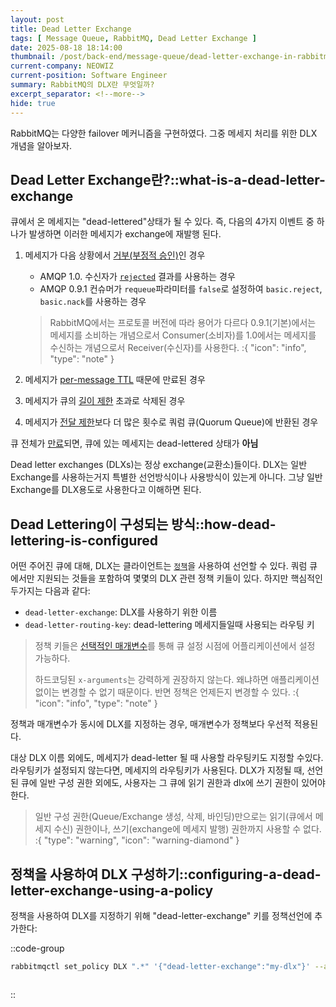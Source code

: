 ```yaml
---
layout: post
title: Dead Letter Exchange
tags: [ Message Queue, RabbitMQ, Dead Letter Exchange ]
date: 2025-08-18 18:14:00
thumbnail: /post/back-end/message-queue/dead-letter-exchange-in-rabbitmq/index.png
current-company: NEOWIZ
current-position: Software Engineer
summary: RabbitMQ의 DLX란 무엇일까?
excerpt_separator: <!--more-->
hide: true
---
```


RabbitMQ는 다양한 failover 메커니즘을 구현하였다. 그중 메세지 처리를 위한 DLX 개념을 알아보자.
<!--more-->

## Dead Letter Exchange란?::what-is-a-dead-letter-exchange

큐에서 온 메세지는 "dead-lettered"상태가 될 수 있다. 즉, 다음의 4가지 이벤트 중 하나가 발생하면 이러한 메세지가 exchange에 재발행 된다.

1. 메세지가 다음 상황에서 [거부(부정적 승인)](https://www.rabbitmq.com/docs/confirms)인 경우
    * AMQP 1.0. 수신자가 [
      `rejected`](https://docs.oasis-open.org/amqp/core/v1.0/os/amqp-core-messaging-v1.0-os.html#type-rejected) 결과를 사용하는
      경우
    * AMQP 0.9.1 컨슈머가 `requeue`파라미터를 `false`로 설정하여 `basic.reject`, `basic.nack`를 사용하는 경우

   > RabbitMQ에서는 프로토콜 버전에 따라 용어가 다르다 0.9.1(기본)에서는 메세지를 소비하는 개념으로서 Consumer(소비자)를 1.0에서는 메세지를 수신하는 개념으로서 Receiver(수신자)를
   사용한다.
   :{ "icon": "info", "type": "note" }

2. 메세지가 [per-message TTL](https://www.rabbitmq.com/docs/ttl) 때문에 만료된 경우
3. 메세지가 큐의 [길이 제한](https://www.rabbitmq.com/docs/maxlength) 초과로 삭제된 경우
4. 메세지가 [전달 제한](https://www.rabbitmq.com/docs/quorum-queues#poison-message-handling)보다 더 많은 횟수로 쿼럼 큐(Quorum Queue)에 반환된
   경우

큐 전체가 [만료](https://www.rabbitmq.com/docs/ttl#queue-ttl)되면, 큐에 있는 메세지는 dead-lettered 상태가 **아님**

Dead letter exchanges (DLXs)는 정상 exchange(교환소)들이다. DLX는 일반 Exchange를 사용하는거지 특별한 선언방식이나 사용방식이 있는게 아니다.
그냥 일반 Exchange를 DLX용도로 사용한다고 이해하면 된다.

## Dead Lettering이 구성되는 방식::how-dead-lettering-is-configured

어떤 주어진 큐에 대해, DLX는 클라이언트는 [`정책`](https://www.rabbitmq.com/docs/policies)을 사용하여 선언할 수 있다.
쿼럼 큐에서만 지원되는 것들을 포함하여 몇몇의 DLX 관련 정책 키들이 있다. 하지만 핵심적인 두가지는 다음과 같다:

* `dead-letter-exchange`: DLX를 사용하기 위한 이름
* `dead-letter-routing-key`: dead-lettering 메세지들일때 사용되는 라우팅 키

> 정책 키들은 [선택적인 매개변수](https://www.rabbitmq.com/docs/queues#optional-arguments)를 통해 큐 설정 시점에 어플리케이션에서 설정 가능하다.
>
>하드코딩된 `x-arguments`는 강력하게 권장하지 않는다. 왜냐하면 애플리케이션 없이는 변경할 수 없기 때문이다. 반면 정책은 언제든지 변경할 수 있다.
:{ "icon": "info", "type": "note" }

정책과 매개변수가 동시에 DLX를 지정하는 경우, 매개변수가 정책보다 우선적 적용된다.

대상 DLX 이름 외에도, 메세지가 dead-letter 될 때 사용할 라우팅키도 지정할 수있다. 라우팅키가 설정되지 않는다면, 메세지의 라우팅키가 사용된다.
DLX가 지정될 때, 선언된 큐에 일반 구성 권한 외에도, 사용자는 그 큐에 읽기 권한과 dlx에 쓰기 권한이 있어야한다.

> 일반 구성 권한(Queue/Exchange 생성, 삭제, 바인딩)만으로는 읽기(큐에서 메세지 수신) 권한이나, 쓰기(exchange에 메세지 발행) 권한까지 사용할 수 없다.
:{ "type": "warning", "icon": "warning-diamond" }

## 정책을 사용하여 DLX 구성하기::configuring-a-dead-letter-exchange-using-a-policy

정책을 사용하여 DLX를 지정하기 위해 "dead-letter-exchange" 키를 정책선언에 추가한다:

::code-group

```bash
rabbitmqctl set_policy DLX ".*" '{"dead-letter-exchange":"my-dlx"}' --apply-to queues --priority 7
```

```powershell

```

::